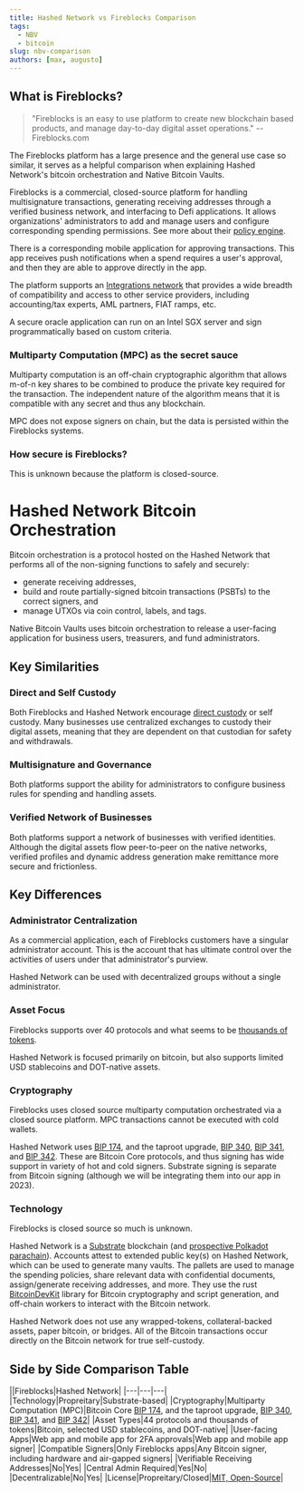 ```yaml
---
title: Hashed Network vs Fireblocks Comparison
tags:
  - NBV
  - bitcoin
slug: nbv-comparison
authors: [max, augusto]
---
```

<head>
  <title>Hashed Network vs Fireblocks Comparison</title>
  <meta charSet="utf-8" />
  <meta property="og:image" content="https://docs.hashed.network/img/monolith.png" />
  <meta property="og:description" content="Detailed head-to-head comparison between Hashed Network and Fireblocks" />
  <meta property="og:title" content="Hashed Network vs Fireblocks Comparison" />
  <meta property="og:url" content="https://docs.hashed.network/blog/nbv-comparison" />
</head>

## What is Fireblocks? 

> "Fireblocks is an easy to use platform to create new blockchain based products, and manage day-to-day digital asset operations." 
> -- Fireblocks.com

The Fireblocks platform has a large presence and the general use case so similar, it serves as a helpful comparison when explaining Hashed Network's bitcoin orchestration and Native Bitcoin Vaults. 

Fireblocks is a commercial, closed-source platform for handling multisignature transactions, generating receiving addresses through a verified business network, and interfacing to Defi applications. It allows organizations' administrators to add and manage users and configure corresponding spending permissions. See more about their [policy engine](https://www.fireblocks.com/platforms/governance-%e2%80%a8policy-engine/).

There is a corresponding mobile application for approving transactions. This app receives push notifications when a spend requires a user's approval, and then they are able to approve directly in the app.

The platform supports an [Integrations network](https://www.fireblocks.com/integrations) that provides a wide breadth of compatibility and access to other service providers, including accounting/tax experts, AML partners, FIAT ramps, etc. 

A secure oracle application can run on an Intel SGX server and sign programmatically based on custom criteria.

### Multiparty Computation (MPC) as the secret sauce
Multiparty computation is an off-chain cryptographic algorithm that allows m-of-n key shares to be combined to produce the private key required for the transaction. The independent nature of the algorithm means that it is compatible with any secret and thus any blockchain. 

MPC does not expose signers on chain, but the data is persisted within the Fireblocks systems. 

### How secure is Fireblocks? 
This is unknown because the platform is closed-source.

# Hashed Network Bitcoin Orchestration

Bitcoin orchestration is a protocol hosted on the Hashed Network that performs all of the non-signing functions to safely and securely:  
- generate receiving addresses, 
- build and route partially-signed bitcoin transactions (PSBTs) to the correct signers, and 
- manage UTXOs via coin control, labels, and tags. 

Native Bitcoin Vaults uses bitcoin orchestration to release a user-facing application for business users, treasurers, and fund administrators.

## Key Similarities
### Direct and Self Custody
Both Fireblocks and Hashed Network encourage [direct custody](https://drive.google.com/file/d/1YJwp0TtCO8HUHuKfl7OFB51M8j9WYhKR/view?usp=sharing) or self custody. Many businesses use centralized exchanges to custody their digital assets, meaning that they are dependent on that custodian for safety and withdrawals. 

### Multisignature and Governance 
Both platforms support the ability for administrators to configure business rules for spending and handling assets.

### Verified Network of Businesses
Both platforms support a network of businesses with verified identities. Although the digital assets flow peer-to-peer on the native networks, verified profiles and dynamic address generation make remittance more secure and frictionless. 

## Key Differences
### Administrator Centralization
As a commercial application, each of Fireblocks customers have a singular administrator account. This is the account that has ultimate control over the activities of users under that administrator's purview. 

Hashed Network can be used with decentralized groups without a single administrator. 

### Asset Focus
Fireblocks supports over 40 protocols and what seems to be [thousands of tokens](https://www.fireblocks.com/integrations/tokens/). 

Hashed Network is focused primarily on bitcoin, but also supports limited USD stablecoins and DOT-native assets.

### Cryptography
Fireblocks uses closed source multiparty computation orchestrated via a closed source platform. MPC transactions cannot be executed with cold wallets. 

Hashed Network uses [BIP 174](https://en.bitcoin.it/wiki/BIP_0174), and the taproot upgrade, [BIP 340](https://en.bitcoin.it/wiki/BIP_0340), [BIP 341](https://en.bitcoin.it/wiki/BIP_0341), and [BIP 342](https://en.bitcoin.it/wiki/BIP_0342). These are Bitcoin Core protocols, and thus signing has wide support in variety of hot and cold signers. Substrate signing is separate from Bitcoin signing (although we will be integrating them into our app in 2023).

### Technology
Fireblocks is closed source so much is unknown.

Hashed Network is a [Substrate](https://substrate.dev) blockchain (and [prospective Polkadot parachain](https://polkadot.js.org/apps/#/parachains/crowdloan)). Accounts attest to extended public key(s) on Hashed Network, which can be used to generate many vaults. The pallets are used to manage the spending policies, share relevant data with confidential documents, assign/generate receiving addresses, and more. They use the rust [BitcoinDevKit](https://bitcoindevkit.org) library for Bitcoin cryptography and script generation, and off-chain workers to interact with the Bitcoin network.

Hashed Network does not use any wrapped-tokens, collateral-backed assets, paper bitcoin, or bridges. All of the Bitcoin transactions occur directly on the Bitcoin network for true self-custody.

## Side by Side Comparison Table

 ||Fireblocks|Hashed Network|
    |---|---|---|
    |Technology|Propreitary|Substrate-based|
    |Cryptography|Multiparty Computation (MPC)|Bitcoin Core [BIP 174](https://en.bitcoin.it/wiki/BIP_0174), and the taproot upgrade, [BIP 340](https://en.bitcoin.it/wiki/BIP_0340), [BIP 341](https://en.bitcoin.it/wiki/BIP_0341), and [BIP 342](https://en.bitcoin.it/wiki/BIP_0342)|
    |Asset Types|44 protocols and thousands of tokens|Bitcoin, selected USD stablecoins, and DOT-native|
    |User-facing Apps|Web app and mobile app for 2FA approvals|Web app and mobile app signer|
    |Compatible Signers|Only Fireblocks apps|Any Bitcoin signer, including hardware and air-gapped signers|
    |Verifiable Receiving Addresses|No|Yes|
    |Central Admin Required|Yes|No|
    |Decentralizable|No|Yes|
    |License|Propreitary/Closed|[MIT, Open-Source](https://github.com/hashed-io/hashed-substrate)|


